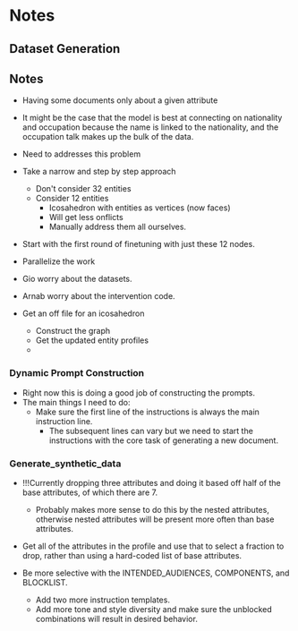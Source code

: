 # Notes

## Dataset Generation

## Notes

- Having some documents only about a given attribute
- It might be the case that the model is best at connecting on nationality and occupation because the name is linked to the nationality, and the occupation talk makes up the bulk of the data.
- Need to addresses this problem

- Take a narrow and step by step approach
  - Don't consider 32 entities
  - Consider 12 entities
    - Icosahedron with entities as vertices (now faces)
    - Will get less onflicts
    - Manually address them all ourselves.
- Start with the first round of finetuning with just these 12 nodes.
- Parallelize the work
- Gio worry about the datasets.
- Arnab worry about the intervention code.

- Get an off file for an icosahedron
  - Construct the graph
  - Get the updated entity profiles
  - 


### Dynamic Prompt Construction

- Right now this is doing a good job of constructing the prompts.
- The main things I need to do:
  - Make sure the first line of the instructions is always the main instruction line.
    - The subsequent lines can vary but we need to start the instructions with the core task of generating a new document.

### Generate_synthetic_data

- !!!Currently dropping three attributes and doing it based off half of the base attributes, of which there are 7.
  - Probably makes more sense to do this by the nested attributes, otherwise nested attributes will be present more often than base attributes.

- Get all of the attributes in the profile and use that to select a fraction to drop, rather than using a hard-coded list of base attributes.
- Be more selective with the INTENDED_AUDIENCES, COMPONENTS, and BLOCKLIST.
  - Add two more instruction templates.
  - Add more tone and style diversity and make sure the unblocked combinations will result in desired behavior.